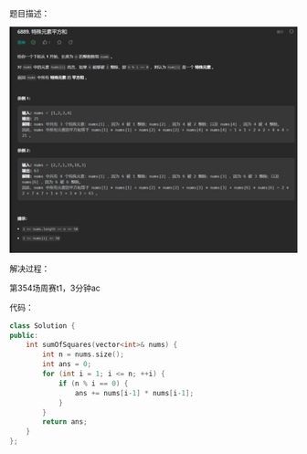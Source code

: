 题目描述：

![image](/basical/simulation/image/image3.png)

解决过程：

第354场周赛t1，3分钟ac

代码：

```cpp
class Solution {
public:
    int sumOfSquares(vector<int>& nums) {
        int n = nums.size();
        int ans = 0;
        for (int i = 1; i <= n; ++i) {
            if (n % i == 0) {
                ans += nums[i-1] * nums[i-1];
            }
        }
        return ans;
    }
};
```